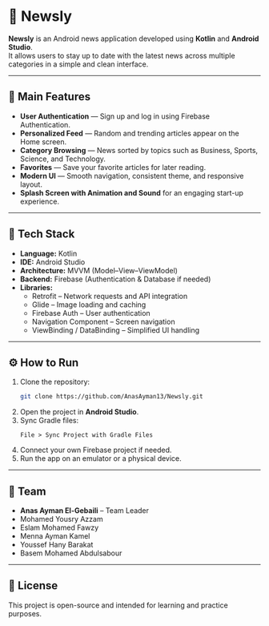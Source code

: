 # 📰 Newsly

**Newsly** is an Android news application developed using **Kotlin** and **Android Studio**.  
It allows users to stay up to date with the latest news across multiple categories in a simple and clean interface.

---

## 🚀 Main Features
- **User Authentication** — Sign up and log in using Firebase Authentication.  
- **Personalized Feed** — Random and trending articles appear on the Home screen.  
- **Category Browsing** — News sorted by topics such as Business, Sports, Science, and Technology.  
- **Favorites** — Save your favorite articles for later reading.  
- **Modern UI** — Smooth navigation, consistent theme, and responsive layout.  
- **Splash Screen with Animation and Sound** for an engaging start-up experience.

---

## 🧩 Tech Stack
- **Language:** Kotlin  
- **IDE:** Android Studio  
- **Architecture:** MVVM (Model–View–ViewModel)  
- **Backend:** Firebase (Authentication & Database if needed)  
- **Libraries:**
  - Retrofit – Network requests and API integration  
  - Glide – Image loading and caching  
  - Firebase Auth – User authentication  
  - Navigation Component – Screen navigation  
  - ViewBinding / DataBinding – Simplified UI handling  

---

## ⚙️ How to Run
1. Clone the repository:
   ```bash
   git clone https://github.com/AnasAyman13/Newsly.git
   ```
2. Open the project in **Android Studio**.  
3. Sync Gradle files:
   ```
   File > Sync Project with Gradle Files
   ```
4. Connect your own Firebase project if needed.  
5. Run the app on an emulator or a physical device.

---

## 👥 Team
- **Anas Ayman El-Gebaili** – Team Leader  
- Mohamed Yousry Azzam  
- Eslam Mohamed Fawzy  
- Menna Ayman Kamel  
- Youssef Hany Barakat  
- Basem Mohamed Abdulsabour  

---

## 📄 License
This project is open-source and intended for learning and practice purposes.
